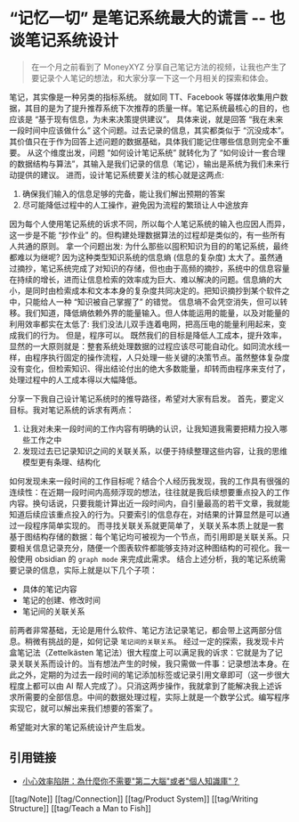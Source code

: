 # “记忆一切” 是笔记系统最大的谎言 -- 也谈笔记系统设计

> 在一个月之前看到了 MoneyXYZ 分享自己笔记方法的视频，让我也产生了要记录个人笔记的想法，和大家分享一下这一个月相关的探索和体会。

笔记，其实像是一种另类的指标系统。
就如同 TT、Facebook 等媒体收集用户数据，其目的是为了提升推荐系统下次推荐的质量一样。笔记系统最核心的目的，也应该是 “基于现有信息，为未来决策提供建议”。
具体来说，就是回答 “我在未来一段时间中应该做什么” 这个问题。过去记录的信息，其实都类似于 “沉没成本”。其价值只在于作为回答上述问题的数据基础，具体我们能记住哪些信息则完全不重要。
从这个维度出发，问题 “如何设计笔记系统” 就转化为了 “如何设计一套合理的数据结构与算法”，其输入是我们记录的信息（笔记），输出是系统为我们未来行动提供的建议。
进而，设计笔记系统要关注的核心就是这两点:
1. 确保我们输入的信息足够的完备，能让我们解出预期的答案
2. 尽可能降低过程中的人工操作，避免因为流程的繁琐让人中途放弃

因为每个人使用笔记系统的诉求不同，所以每个人笔记系统的输入也应因人而异，这一步是不能 “抄作业” 的。但构建处理数据算法的过程却是类似的，有一些所有人共通的原则。
拿一个问题出发: 为什么那些以囤积知识为目的的笔记系统，最终都难以为继呢?
因为这种类型知识系统的信息熵 (信息的复杂度) 太大了。虽然通过摘抄，笔记系统完成了对知识的存储，但也由于高频的摘抄，系统中的信息容量在持续的增长，进而让信息检索的效率成为巨大、难以解决的问题。信息熵的大小，是同时由检索成本和文本本身的复杂度共同决定的。把知识摘抄到某个软件之中，只能给人一种 “知识被自己掌握了” 的错觉。
信息墒不会凭空消失，但可以转移。我们知道，降低熵依赖外界的能量输入。但人体能运用的能量，以及对能量的利用效率都实在太低了: 我们没法儿双手连着电网，把高压电的能量利用起来，变成我们的行为。
但是，程序可以。
既然我们的目标是降低人工成本，提升效率，显然的一大原则就是：整套系统处理数据的过程应该尽可能自动化。如同流水线一样，由程序执行固定的操作流程，人只处理一些关键的决策节点。虽然整体复杂度没有变化，但检索知识、得出结论付出的绝大多数能量，却转而由程序来支付了，处理过程中的人工成本得以大幅降低。

分享一下我自己设计笔记系统时的推导路径，希望对大家有启发。
首先，要定义目标。我对笔记系统的诉求有两点：
1. 让我对未来一段时间的工作内容有明确的认识，让我知道我需要把精力投入哪些工作之中
2. 发现过去已记录知识之间的关联关系，以便于持续整理这些内容，让我的思维模型更有条理、结构化

如何发现未来一段时间的工作目标呢？结合个人经历我发现，我的工作具有很强的连续性：在近期一段时间内高频浮现的想法，往往就是我后续想要重点投入的工作内容。换句话说，只要我能计算出近一段时间内，自引量最高的若干文章，我就能知道后续应该重点投入的行为。只要索引的信息存在，对结果的计算显然是可以通过一段程序简单实现的。
而寻找关联关系就更简单了，关联关系本质上就是一套基于图结构存储的数据：每个笔记均可被视为一个节点，而引用即是关联关系。只要相关信息记录充分，随便一个图表软件都能够支持对这种图结构的可视化。我一般使用 obsidian 的 `graph mode` 来完成此需求。
结合上述分析，我的笔记系统需要记录的信息，实际上就是以下几个子项：
- 具体的笔记内容
- 笔记的创建、修改时间
- 笔记间的关联关系

前两者非常基础，无论是用什么软件、笔记方法记录笔记，都会带上这两部分信息。稍微有挑战的是，如何记录 `笔记间的关联关系`。
经过一定的探索，我发现卡片盒笔记法（Zettelkästen 笔记法）很大程度上可以满足我的诉求：它就是为了记录关联关系而设计的。当有想法产生的时候，我只需做一件事：记录想法本身。在此之外，定期的为过去一段时间的笔记添加标签或记录引用文章即可（这一步很大程度上都可以由 AI 帮人完成了）。只消这两步操作，我就拿到了能解决我上述诉求所需要的全部信息。中间的数据处理过程，实际上就是一个数学公式。编写程序实现它，就可以解出来我们想要的答案了。

希望能对大家的笔记系统设计产生启发。

## 引用链接

- [小心效率陷阱：為什麼你不需要"第二大腦"或者"個人知識庫"？](https://youtu.be/5kNCcpM61eo?si=XTR0LBemiPDp2Ch7)

[[tag/Note]] [[tag/Connection]] [[tag/Product System]] [[tag/Writing Structure]] [[tag/Teach a Man to Fish]]
